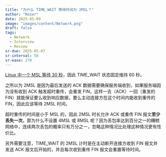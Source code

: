 ```yaml
---
title: "为什么 TIME_WAIT 等待时间为 2MSL？"
author: "Roser"
date: 2025-05-09
image: "images/content/Network.png"
draft: false
tags:
  - Network
  - Interview
  - Review
sr-due: 2025-05-07
sr-interval: 56
sr-ease: 270
---
```

[Linux 中一个 MSL 等待 30 秒](../../MSL-与-TTL)，因此 TIME_WAIT 状态固定维持 60 秒。

之所以为 2MSL 是因为最后发送的 ACK 数据需要确保服务端收到，如果服务端因为没有收到 ACK 触发超时重传，会重发 FIN，这样一去（ACK）一回（重发的 FIN）就能保证要么收到响应数据，要么主动连接方在这个时间内能收到重传的 FIN，因此应该等待 2MSL 时间。

超时重传的时间是小于 MSL 的，因此 2MSL 时长允许 ACK 或重传 FIN 报文**至少丢失一次**。那为什么不设置 4MSL 或 8MSL 呢？因为丢包率达到百分之一的糟糕网络中，连续两次丢包的概率只有万分之一，忽略这种情况比处理这种情况更有性价比。

另外需要注意，TIME_WAIT 的 2MSL 计时是在主动断开连接方收到 FIN 报文并发送 ACK 报文后开始的，并且每次收到重传 FIN 报文会重置等待时间。

